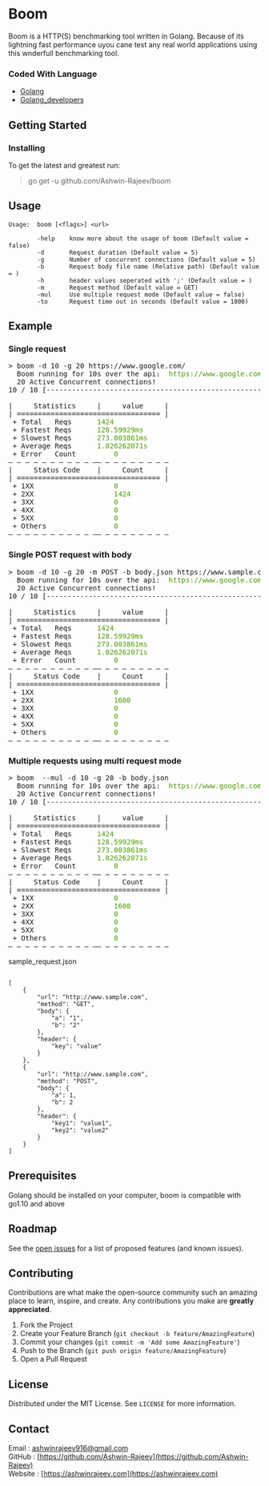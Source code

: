 # Boom
Boom is a HTTP(S) benchmarking tool written in Golang. Because of its lightning fast performance uyou cane test any real world applications using this wnderfull benchmarking tool.

### Coded With Language
* [Golang](https://golang.org/)
* [Golang_developers](https://go.dev/)


<!-- GETTING STARTED -->
## Getting Started

### Installing
To get the latest and greatest run:

>
> go get -u github.com/Ashwin-Rajeev/boom
>

## Usage
```
Usage:  boom [<flags>] <url>

        -help    know more about the usage of boom (Default value = false)
        -d       Request duration (Default value = 5)
        -g       Number of concurrent connections (Default value = 5)
        -b       Request body file name (Relative path) (Default value = )
        -h       header values seperated with ';' (Default value = )
        -m       Request method (Default value = GET)
        -mul     Use multiple request mode (Default value = false)
        -to      Request time out in seconds (Default value = 1000)

```

##  Example
 
### Single request
<pre>
> boom -d 10 -g 20 https://www.google.com/
  Boom running for 10s over the api: <font color="#4E9A06"> https://www.google.com/ </font>
  20 Active Concurrent connections!
10 / 10 [--------------------------------------------------------------] 100.00%

|     Statistics     |     value     |
| ================================== |
 + Total   Reqs		<font color="#4E9A06"> 1424 </font>
 + Fastest Reqs		<font color="#4E9A06"> 128.59929ms </font>
 + Slowest Reqs		<font color="#4E9A06"> 273.003861ms </font>
 + Average Reqs		<font color="#4E9A06"> 1.026262071s </font>
 + Error   Count        <font color="#4E9A06"> 0 </font>
― ― ― ― ― ― ― ― ― ― ―― ― ― ― ― ― ― ― ―
|     Status Code    |     Count     |
| ================================== |
 + 1XX                  <font color="#4E9A06"> 0 </font>
 + 2XX                  <font color="#4E9A06"> 1424 </font>
 + 3XX                  <font color="#4E9A06"> 0 </font>
 + 4XX                  <font color="#4E9A06"> 0 </font>
 + 5XX                  <font color="#4E9A06"> 0 </font>
 + Others               <font color="#4E9A06"> 0 </font>
― ― ― ― ― ― ― ― ― ― ―― ― ― ― ― ― ― ― ―
</pre>

### Single POST request with body
<pre>
> boom -d 10 -g 20 -m POST -b body.json https://www.sample.com/
  Boom running for 10s over the api: <font color="#4E9A06"> https://www.google.com/ </font>
  20 Active Concurrent connections!
10 / 10 [--------------------------------------------------------------] 100.00%

|     Statistics     |     value     |
| ================================== |
 + Total   Reqs		<font color="#4E9A06"> 1424 </font>
 + Fastest Reqs		<font color="#4E9A06"> 128.59929ms </font>
 + Slowest Reqs		<font color="#4E9A06"> 273.003861ms </font>
 + Average Reqs		<font color="#4E9A06"> 1.026262071s </font>
 + Error   Count        <font color="#4E9A06"> 0 </font>
― ― ― ― ― ― ― ― ― ― ―― ― ― ― ― ― ― ― ―
|     Status Code    |     Count     |
| ================================== |
 + 1XX                  <font color="#4E9A06"> 0 </font>
 + 2XX                  <font color="#4E9A06"> 1600 </font>
 + 3XX                  <font color="#4E9A06"> 0 </font>
 + 4XX                  <font color="#4E9A06"> 0 </font>
 + 5XX                  <font color="#4E9A06"> 0 </font>
 + Others               <font color="#4E9A06"> 0 </font>
― ― ― ― ― ― ― ― ― ― ―― ― ― ― ― ― ― ― ―
</pre>

### Multiple requests using multi request mode
<pre>
> boom  --mul -d 10 -g 20 -b body.json
  Boom running for 10s over the api: <font color="#4E9A06"> https://www.google.com/ </font>
  20 Active Concurrent connections!
10 / 10 [--------------------------------------------------------------] 100.00%

|     Statistics     |     value     |
| ================================== |
 + Total   Reqs		<font color="#4E9A06"> 1424 </font>
 + Fastest Reqs		<font color="#4E9A06"> 128.59929ms </font>
 + Slowest Reqs		<font color="#4E9A06"> 273.003861ms </font>
 + Average Reqs		<font color="#4E9A06"> 1.026262071s </font>
 + Error   Count        <font color="#4E9A06"> 0 </font>
― ― ― ― ― ― ― ― ― ― ―― ― ― ― ― ― ― ― ―
|     Status Code    |     Count     |
| ================================== |
 + 1XX                  <font color="#4E9A06"> 0 </font>
 + 2XX                  <font color="#4E9A06"> 1600 </font>
 + 3XX                  <font color="#4E9A06"> 0 </font>
 + 4XX                  <font color="#4E9A06"> 0 </font>
 + 5XX                  <font color="#4E9A06"> 0 </font>
 + Others               <font color="#4E9A06"> 0 </font>
― ― ― ― ― ― ― ― ― ― ―― ― ― ― ― ― ― ― ―
</pre>

sample_request.json
```

[
    {
        "url": "http://www.sample.com",
        "method": "GET",
        "body": {
            "a": "1",
            "b": "2"
        },
        "header": {
            "key": "value"
        }
    },
    {
        "url": "http://www.sample.com",
        "method": "POST",
        "body": {
            "a": 1,
            "b": 2
        },
        "header": {
            "key1": "value1",
            "key2": "value2"
        }
    }
]
```
## Prerequisites

Golang should be installed on your computer, boom is compatible with go1.10 and above


<!-- ROADMAP -->
## Roadmap

See the [open issues](https://github.com/Ashwin-Rajeev/boom/issues) for a list of proposed features (and known issues).



<!-- CONTRIBUTING -->
## Contributing

Contributions are what make the open-source community such an amazing place to learn, inspire, and create. Any contributions you make are **greatly appreciated**.

1. Fork the Project
2. Create your Feature Branch (`git checkout -b feature/AmazingFeature`)
3. Commit your changes (`git commit -m 'Add some AmazingFeature'`)
4. Push to the Branch (`git push origin feature/AmazingFeature`)
5. Open a Pull Request



<!-- LICENSE -->
## License

Distributed under the MIT License. See `LICENSE` for more information.



<!-- CONTACT -->
## Contact

Email   : [ashwinrajeev916@gmail.com](ashwinrajeev916@gmail.com)   
GitHub  : [https://github.com/Ashwin-Rajeev](https://github.com/Ashwin-Rajeev)   
Website : [https://ashwinrajeev.com](https://ashwinrajeev.com)
